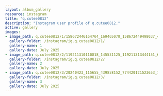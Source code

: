 ```yaml
---
layout: album_gallery
resource: instagram
title: "q.cutee0812"
description: "Instagram user profile of q.cutee0812."
active: gallery
images:
- image_path: q.cutee0812/1/158672446164704_169465070_158672449498037_4593768615840575763_n.jpg
  gallery-folder: /instagram/ig.q.cutee0812/1/
  gallery-name: 1
  gallery-date: July 2025
- image_path: q.cutee0812/2/119211310110818_145531125_119211313444151_6020614753783629405_n.jpg
  gallery-folder: /instagram/ig.q.cutee0812/2/
  gallery-name: 2
  gallery-date: July 2025
- image_path: q.cutee0812/3/20240423_115655_439858152_774420121523653_1041038013274708142_n.jpg
  gallery-folder: /instagram/ig.q.cutee0812/3/
  gallery-name: 3
  gallery-date: July 2025
---
```

